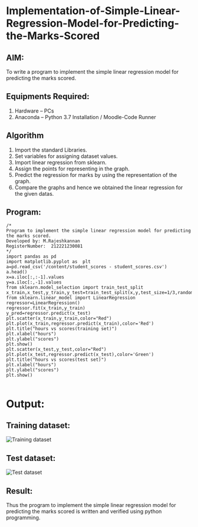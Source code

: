 # Implementation-of-Simple-Linear-Regression-Model-for-Predicting-the-Marks-Scored

## AIM:
To write a program to implement the simple linear regression model for predicting the marks scored.

## Equipments Required:
1. Hardware – PCs
2. Anaconda – Python 3.7 Installation / Moodle-Code Runner

## Algorithm
1. Import the standard Libraries.<br>
2. Set variables for assigning dataset values.<br>
3. Import linear regression from sklearn.<br>
4. Assign the points for representing in the graph.<br>
5. Predict the regression for marks by using the representation of  the graph.<br>
6. Compare the graphs and hence we obtained the linear regression for the given datas.<br>

## Program:
```
/*
Program to implement the simple linear regression model for predicting the marks scored.
Developed by: M.Rajeshkannan 
RegisterNumber:  212221230081
*/
import pandas as pd
import matplotlib.pyplot as  plt
a=pd.read_csv('/content/student_scores - student_scores.csv')
a.head()
x=a.iloc[:,:-1].values
y=a.iloc[:,-1].values
from sklearn.model_selection import train_test_split
x_train,x_test,y_train,y_test=train_test_split(x,y,test_size=1/3,random_state=0)
from sklearn.linear_model import LinearRegression
regressor=LinearRegression()
regressor.fit(x_train,y_train)
y_pred=regressor.predict(x_test)
plt.scatter(x_train,y_train,color="Red")
plt.plot(x_train,regressor.predict(x_train),color='Red')
plt.title("hours vs scores(training set)")
plt.xlabel("hours")
plt.ylabel("scores")
plt.show()
plt.scatter(x_test,y_test,color="Red")
plt.plot(x_test,regressor.predict(x_test),color='Green')
plt.title("hours vs scores(test set)")
plt.xlabel("hours")
plt.ylabel("scores")
plt.show()


```

# Output:
## Training dataset:
 
![Training dataset](https://user-images.githubusercontent.com/93901857/162618959-63dba0d7-f8df-4d7b-ad1f-84f934b37bbb.jpg)

## Test dataset:
![Test dataset](https://user-images.githubusercontent.com/93901857/162618957-4b0ac5e1-04bd-4c2d-8c00-b032211b3e6d.jpg)
## Result:
Thus the program to implement the simple linear regression model for predicting the marks scored is written and verified using python programming.
